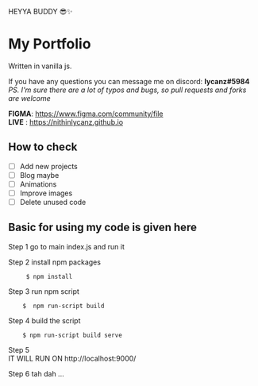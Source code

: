 HEYYA BUDDY 😎✨
# My Portfolio #
Written in vanilla js.

If you have any questions you can message me on discord: **lycanz#5984**  
*PS. I'm sure there are a lot of typos and bugs, so pull requests and forks are welcome*  

**FIGMA**: https://www.figma.com/community/file  
**LIVE** : https://nithinlycanz.github.io

## How to check ##
- [ ] Add new projects
- [ ] Blog maybe
- [ ] Animations
- [ ] Improve images
- [ ] Delete unused code

## Basic for using my code is given here ## 

Step 1
        go to main index.js and run it

        

Step 2
         install npm packages

         $ npm install

Step 3
        run npm script

        $  npm run-script build

Step 4
        build the script

        $ npm run-script build serve

Step 5  
        IT WILL RUN ON 
        http://localhost:9000/


Step 6 
        tah dah ... 



